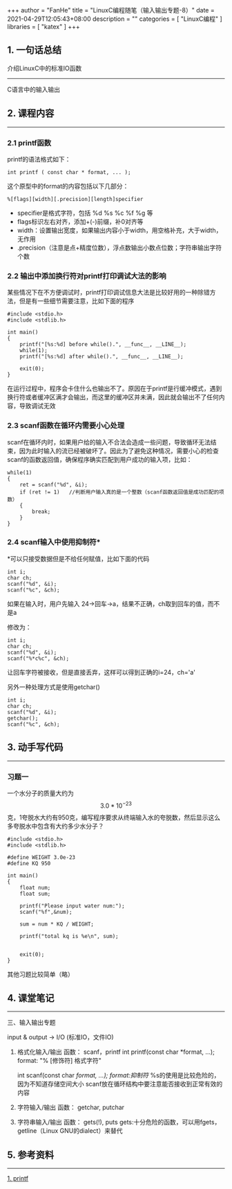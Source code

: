 +++
author = "FanHe"
title = "LinuxC编程随笔（输入输出专题-8）"
date = 2021-04-29T12:05:43+08:00
description = ""
categories = [
    "LinuxC编程"
]
libraries = [
    "katex"
]
+++

## 1. 一句话总结

介绍LinuxC中的标准IO函数

---
C语言中的输入输出

## 2. 课程内容
---

### 2.1 printf函数

printf的语法格式如下：

```
int printf ( const char * format, ... );
```
这个原型中的format的内容包括以下几部分：
```
%[flags][width][.precision][length]specifier
```
- specifier是格式字符，包括 %d %s %c %f %g 等
- flags标识左右对齐，添加+(-)前缀，补0对齐等
- width：设置输出宽度，如果输出内容小于width，用空格补充，大于width，无作用
- .precision（注意是点+精度位数），浮点数输出小数点位数；字符串输出字符个数

### 2.2 输出中添加换行符对printf打印调试大法的影响

某些情况下在不方便调试时，printf打印调试信息大法是比较好用的一种除错方法，但是有一些细节需要注意，比如下面的程序

```
#include <stdio.h>
#include <stdlib.h>

int main()
{
	printf("[%s:%d] before while().", __func__, __LINE__);
	while(1);
	printf("[%s:%d] after while().", __func__, __LINE__);

	exit(0);
}
```
在运行过程中，程序会卡住什么也输出不了。原因在于printf是行缓冲模式，遇到换行符或者缓冲区满才会输出，而这里的缓冲区并未满，因此就会输出不了任何内容，导致调试无效

### 2.3 scanf函数在循环内需要小心处理

scanf在循环内时，如果用户给的输入不合法会造成一些问题，导致循环无法结束，因为此时输入的流已经被破坏了。因此为了避免这种情况，需要小心的检查scanf的函数返回值，确保程序确实匹配到用户成功的输入项，比如：

```
while(1)
{
    ret = scanf("%d", &i);
    if (ret != 1)   //判断用户输入真的是一个整数（scanf函数返回值是成功匹配的项数）
    {
        break;
    }
}
```

### 2.4 scanf输入中使用抑制符*

*可以只接受数据但是不给任何赋值，比如下面的代码

```
int i;
char ch;
scanf("%d", &i);
scanf("%c", &ch);
```
如果在输入时，用户先输入 24->回车->a，结果不正确，ch取到回车的值，而不是a

修改为：

```
int i;
char ch;
scanf("%d", &i);
scanf("%*c%c", &ch);
```
让回车字符被接收，但是直接丢弃，这样可以得到正确的i=24，ch='a'

另外一种处理方式是使用getchar()
```
int i;
char ch;
scanf("%d", &i);
getchar();
scanf("%c", &ch);
```

## 3. 动手写代码
---

### 习题一
一个水分子的质量大约为 $$3.0*10^{-23}$$克，1夸脱水大约有950克，编写程序要求从终端输入水的夸脱数，然后显示这么多夸脱水中包含有大约多少水分子？

```
#include <stdio.h>
#include <stdlib.h>

#define WEIGHT 3.0e-23
#define KQ 950

int main()
{
	float num;
	float sum;
 	
	printf("Please input water num:");
	scanf("%f",&num);
		
	sum = num * KQ / WEIGHT;

	printf("total kq is %e\n", sum);


	exit(0);
}
```
其他习题比较简单（略）


## 4. 课堂笔记
---

三、输入输出专题

input & output -> I/O (标准IO，文件IO)

1. 格式化输入/输出 函数： scanf，printf
    int printf(const char *format, ...);
    format: "% [修饰符] 格式字符"

    int scanf(const char *format, ...);
    format:抑制符*
    %s的使用是比较危险的，因为不知道存储空间大小
    scanf放在循环结构中要注意能否接收到正常有效的内容


2. 字符输入/输出 函数： getchar, putchar
3. 字符串输入/输出 函数： gets(!), puts
    gets:十分危险的函数，可以用fgets，getline（Linux GNU的dialect）来替代





## 5. 参考资料
---

[1. printf](https://www.cplusplus.com/reference/cstdio/printf/)